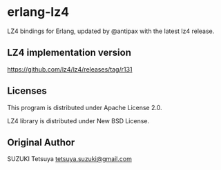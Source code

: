 erlang-lz4
==========

LZ4 bindings for Erlang, updated by @antipax with the latest lz4 release.


LZ4 implementation version
--------------------------

https://github.com/lz4/lz4/releases/tag/r131


Licenses
--------

This program is distributed under Apache License 2.0.

LZ4 library is distributed under New BSD License.


Original Author
------

SUZUKI Tetsuya <tetsuya.suzuki@gmail.com>

